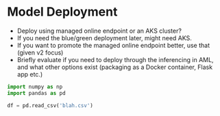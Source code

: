 # Model Deployment
- Deploy using managed online endpoint or an AKS cluster?
- If you need the blue/green deployment later, might need AKS.
- If you want to promote the managed online endpoint better, use that (given v2 focus)
- Briefly evaluate if you need to deploy through the inferencing in AML, and what other options exist
  (packaging as a Docker container, Flask app etc.)

```python
import numpy as np
import pandas as pd

df = pd.read_csv('blah.csv')
```

